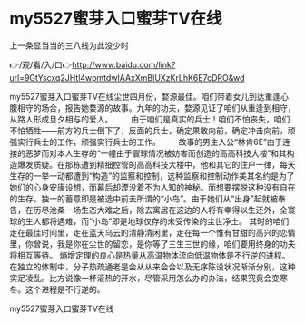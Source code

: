 # my5527蜜芽入口蜜芽TV在线
上一条显当当的三八线为此没少时

👉/观/看/入/口👉http://www.baidu.com/link?url=9GtYscxq2JHtl4wpmtdwIAAxXmBlUXzKrLhK6E7cDRO&wd

my5527蜜芽入口蜜芽TV在线尘世四月份，婺源最佳。咱们带着女儿到达重逢心腹相守的场合，报告她婺源的故事。九年的功夫，婺源见证了咱们从重逢到相守，从路人形成旦夕相与的爱人。
　　由于咱们是真实的兵士！咱们不怕丧失，咱们不怕牺牲——前方的兵士倒下了，反面的兵士，确定果敢向前，确定冲击向前，顽强实行兵士的工作，顽强实行兵士的工作。
　　故事的男主人公“林肯6E”由于连接的恶梦而对本人生存的“一幢由于寰球情况被妨害而创造的高高科技大楼”和其构造爆发质疑。在那栋遭到精细控管的高高科技大楼中，他和其它的住户一律，每天生存的一举一动都遭到“构造”的监察和控制，这种监察和控制动作美其名约是为了她们的心身安康设想，而幕后却湮没着不为人知的神秘。而想要摆脱这种没有自在的生存，独一的蓄意即是被选中前去所谓的“小岛”。由于她们从“出身”起就被奉告，在历尽沧桑一场生态大难之后，除去寓居在这边的人将有幸得以生还外，全寰球的生人都将遇难，而“小岛”即是地球仅存的未受传染的尘世净土。
其时的咱们走在最佳时间里，走在蓝天乌云的清静清闲里，走在每一个惟有甘甜的高兴的恋情里，你曾说，我是你在尘世的留恋，是你等了三生三世的缘，咱们要用终身的功夫将相互等待。
熵增定理的良心是热量从高温物体流向低温物体是不行逆的进程。在独立的体制中，分子热疏通老是会从从来会合以及无序陈设状况渐渐分别，这种实足凌乱。比方说像一杯滚热的开水，尽管采用怎么办的办法，结果究竟会变寒冬。这个进程是不行逆的。

my5527蜜芽入口蜜芽TV在线
